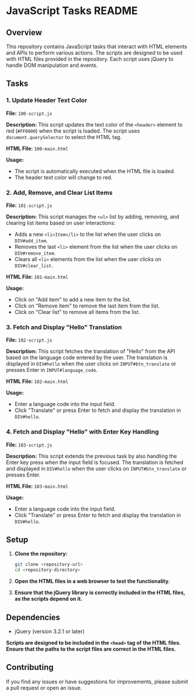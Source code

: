# JavaScript Tasks README

## Overview

This repository contains JavaScript tasks that interact with HTML elements and APIs to perform various actions. The scripts are designed to be used with HTML files provided in the repository. Each script uses jQuery to handle DOM manipulation and events.

## Tasks

### 1. Update Header Text Color

**File:** `100-script.js`

**Description:** This script updates the text color of the `<header>` element to red (`#FF0000`) when the script is loaded. The script uses `document.querySelector` to select the HTML tag.

**HTML File:** `100-main.html`

**Usage:**

- The script is automatically executed when the HTML file is loaded.
- The header text color will change to red.

### 2. Add, Remove, and Clear List Items

**File:** `101-script.js`

**Description:** This script manages the `<ul>` list by adding, removing, and clearing list items based on user interactions:

- Adds a new `<li>Item</li>` to the list when the user clicks on `DIV#add_item`.
- Removes the last `<li>` element from the list when the user clicks on `DIV#remove_item`.
- Clears all `<li>` elements from the list when the user clicks on `DIV#clear_list`.

**HTML File:** `101-main.html`

**Usage:**

- Click on "Add item" to add a new item to the list.
- Click on "Remove item" to remove the last item from the list.
- Click on "Clear list" to remove all items from the list.

### 3. Fetch and Display "Hello" Translation

**File:** `102-script.js`

**Description:** This script fetches the translation of "Hello" from the API based on the language code entered by the user. The translation is displayed in `DIV#hello` when the user clicks on `INPUT#btn_translate` or presses Enter in `INPUT#language_code`.

**HTML File:** `102-main.html`

**Usage:**

- Enter a language code into the input field.
- Click "Translate" or press Enter to fetch and display the translation in `DIV#hello`.

### 4. Fetch and Display "Hello" with Enter Key Handling

**File:** `103-script.js`

**Description:** This script extends the previous task by also handling the Enter key press when the input field is focused. The translation is fetched and displayed in `DIV#hello` when the user clicks on `INPUT#btn_translate` or presses Enter.

**HTML File:** `103-main.html`

**Usage:**

- Enter a language code into the input field.
- Click "Translate" or press Enter to fetch and display the translation in `DIV#hello`.

## Setup

1. **Clone the repository:**

   ```bash
   git clone <repository-url>
   cd <repository-directory>
   ```

2. **Open the HTML files in a web browser to test the functionality.**

3. **Ensure that the jQuery library is correctly included in the HTML files, as the scripts depend on it.**

## Dependencies

- jQuery (version 3.2.1 or later)

**Scripts are designed to be included in the `<head>` tag of the HTML files. Ensure that the paths to the script files are correct in the HTML files.**

## Contributing

If you find any issues or have suggestions for improvements, please submit a pull request or open an issue.
